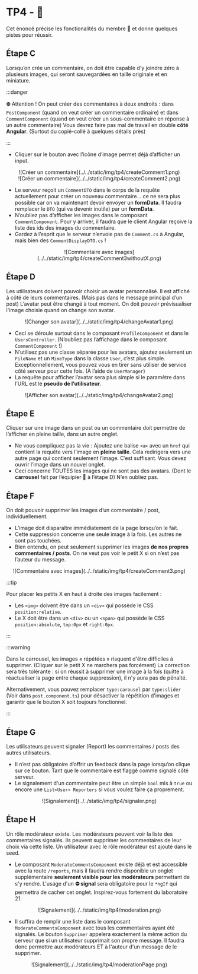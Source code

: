 # TP4 - 🌭

Cet énoncé précise les fonctionalités du membre 🌭 et donne quelques pistes pour réussir.

## Étape C

Lorsqu’on crée un commentaire, on doit être capable d’y joindre zéro à plusieurs images, qui seront sauvegardées en taille originale et en miniature.

:::danger

⛔ Attention ! On peut créer des commentaires à deux endroits : dans `PostComponent` (quand on veut créer un commentaire ordinaire) et dans `CommentComponent` (quand on veut créer un sous-commentaire en réponse à un autre commentaire) Vous devrez faire pas mal de travail en double **côté Angular**. (Surtout du copié-collé à quelques détails près)

:::

* Cliquer sur le bouton avec l’icône d’image permet déjà d’afficher un input.

<center>![Créer un commentaire](../../static/img/tp4/createComment1.png)</center>
<center>![Créer un commentaire](../../static/img/tp4/createComment2.png)</center>

* Le serveur reçoit un `CommentDTO` dans le corps de la requête actuellement pour créer un nouveau commentaire… ce ne sera plus possible car on va maintenant devoir envoyer un **formData**. Il faudra remplacer le `DTO` (qui va devenir inutile) par un **formData**.
* N’oubliez pas d’afficher les images dans le composant `CommentComponent`. Pour y arriver, il faudra que le client Angular reçoive la liste des ids des images du commentaire.
* Gardez à l’esprit que le serveur n’envoie pas de `Comment.cs` à Angular, mais bien des `CommentDisplayDTO.cs` !

<center>![Commentaire avec images](../../static/img/tp4/createComment3withoutX.png)</center>

## Étape D

Les utilisateurs doivent pouvoir choisir un avatar personnalisé. Il est affiché à côté de leurs commentaires. (Mais pas dans le message principal d’un post) L’avatar peut être changé à tout moment. On doit pouvoir prévisualiser l'image choisie quand on change son avatar.

<center>![Changer son avatar](../../static/img/tp4/changeAvatar1.png)</center>

* Ceci se déroule surtout dans le composant `ProfileComponent` et dans le `UsersController`. (N’oubliez pas l’affichage dans le composant `CommentComponent` !)
* N’utilisez pas une classe séparée pour les avatars, ajoutez seulement un `FileName` et un `MimeType` dans la classe `User`, c’est plus simple. Exceptionnellement, vous pouvez vous en tirer sans utiliser de service côté serveur pour cette fois. (À l’aide de `UserManager`)
* La requête pour afficher l’avatar sera plus simple si le paramètre dans l’URL est le **pseudo de l’utilisateur**.

<center>![Afficher son avatar](../../static/img/tp4/changeAvatar2.png)</center>

## Étape E

Cliquer sur une image dans un post ou un commentaire doit permettre de l’afficher en pleine taille, dans un autre onglet.

* Ne vous compliquez pas la vie : Ajoutez une balise `<a>` avec un `href` qui contient la requête vers l’image en **pleine taille**. Cela redirigera vers une autre page qui contient seulement l’image. C’est suffisant. Vous devez ouvrir l’image dans un nouvel onglet.
* Ceci concerne TOUTES les images qui ne sont pas des avatars. (Dont le **carrousel** fait par l’équipier 🛴 à l’étape D) N’en oubliez pas.

## Étape F

On doit pouvoir supprimer les images d’un commentaire / post, individuellement.

* L’image doit disparaître immédiatement de la page lorsqu’on le fait.
* Cette suppression concerne une seule image à la fois. Les autres ne sont pas touchées.
* Bien entendu, on peut seulement supprimer les images **de nos propres commentaires / posts**. On ne veut pas voir le petit X si on n’est pas l’auteur du message.

<center>![Commentaire avec images](../../static/img/tp4/createComment3.png)</center>

:::tip

Pour placer les petits X en haut à droite des images facilement :

* Les `<img>` doivent être dans un `<div>` qui possède le CSS `position:relative`.
* Le X doit être dans un `<div>` ou un `<span>` qui possède le CSS `position:absolute`, `top:0px` et `right:0px`.

:::

:::warning

Dans le carrousel, les images « répétées » risquent d'être difficiles à supprimer. (Cliquer sur le petit X ne marchera pas forcément) La correction sera très tolérante : si on réussit à supprimer une image à la fois (quitte à réactualiser la page entre chaque suppression), il n'y aura pas de pénalté.

Alternativement, vous pouvez remplacer `type:carousel` par `type:slider` (Voir dans `post.component.ts`) pour désactiver la répétition d'images et garantir que le bouton X soit toujours fonctionnel.

:::

## Étape G

Les utilisateurs peuvent signaler (Report) les commentaires / posts des autres utilisateurs.

* Il n’est pas obligatoire d’offrir un feedback dans la page lorsqu’on clique sur ce bouton. Tant que le commentaire est flaggé comme signalé côté serveur.
* Le signalement d'un commentaire peut être un simple `bool` mis à `true` ou encore une `List<User> Reporters` si vous voulez faire ça proprement.

<center>![Signalement](../../static/img/tp4/signaler.png)</center>

## Étape H

Un rôle modérateur existe. Les modérateurs peuvent voir la liste des commentaires signalés. Ils peuvent supprimer les commentaires de leur choix via cette liste. Un utilisateur avec le rôle modérateur est ajouté dans le seed.

* Le composant `ModerateCommentsComponent` existe déjà et est accessible avec la route `/reports`, mais il faudra rendre disponible un onglet supplémentaire **seulement visible pour les modérateurs** permettant de s'y rendre. L'usage d'un **⛔ signal** sera obligatoire pour le `*ngIf` qui permettra de cacher cet onglet. Inspirez-vous fortement du laboratoire 21.

<center>![Signalement](../../static/img/tp4/moderation.png)</center>

* Il suffira de remplir une liste dans le composant `ModerateCommentsComponent` avec tous les commentaires ayant été signalés. Le bouton `Supprimer` appelera exactement la même action du serveur que si un utilisateur supprimait son propre message. Il faudra donc permettre aux modérateurs ET à l'auteur d'un message de le supprimer.

<center>![Signalement](../../static/img/tp4/moderationPage.png)</center>